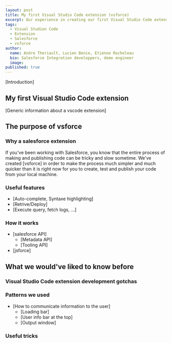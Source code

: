 ```yaml
---
layout: post
title: My first Visual Studio Code extension (vsforce)
excerpt: Our experience in creating our first Visual Studio Code extension, details about the extension vsforce and what knowledge would have been useful before we started development.
tags:
  - Visual Studion Code
  - Extension
  - Salesforce
  - vsforce
author:
  name: Andre Theriault, Lucien Benie, Etienne Rocheleau
  bio: Salesforce Integration developpers, demo engineer
  image: 
published: true
---
```


[Introduction]

## My first Visual Studio Code extension
[Generic information about a vscode extension]

## The purpose of vsforce

### Why a salesforce extension
If you've been working with Salesforce, you know that the entire process of making and publishing code can be tricky and slow sometime. We've created [vsforce] in order to make the process much simpler and much quicker than it is right now for you to create, test and publish your code from your local machine. 

### Useful features
 - [Auto-complete, Syntaxe highlighting]
 - [Retrive/Deploy]
 - [Execute query, fetch logs, ...]
 
### How it works

- [salesforce API]
    - [Metadata API]
    - [Tooling API]
- [jsforce]

## What we would've liked to know before

### Visual Studio Code extension development gotchas

### Patterns we used

- [How to communicate information to the user]
    - [Loading bar]
    - [User info bar at the top]
    - [Output window]

### Useful tricks
